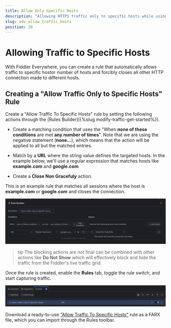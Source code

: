 ```yaml
---
title: Allow Only Specific Hosts
description: "Allowing HTTPS traffic only to specific hosts while using Fiddler's rules."
slug: adv_allow_traffic_hosts
position: 20
---
```


# Allowing Traffic to Specific Hosts


With Fiddler Everywhere, you can create a rule that automatically allows traffic to specific hostor number of hosts and forcibly closes all other HTTP connection made to different hosts.

## Creating a "Allow Traffic Only to Specific Hosts" Rule

Create a "Allow Traffic To Specific Hosts" rule by setting the following actions through the [Rules Builder]({%slug modify-traffic-get-started%}).

- Create a matching condition that uses the "When **none of these conditions** are met **any number of times**". Note that we are using the negative statement (**none...**), which means that the action will be applied to all but the matched entries. 

- Match by a **URL** where the string value defines the targeted hosts. In the example below, we'll use a regular expression that matches hosts like **example.com** and **google.com**

- Create a **Close Non Gracefuly** action.

This is an example rule that matches all sessions where the host is **example.com** or **google.com** and closes the connection.

![Creating "Allow Traffic To Specific Hosts" rule](../../images/advanced/adv-allow-only-specific-hosts.png)

>tip The blocking actions are not final can be combined with other actions like **Do Not Show** which will effectively block and hide the traffic from the Fiddler's live traffic grid.

Once the rule is created, enable the **Rules** tab, toggle the rule switch, and start capturing traffic.

![Activating the "Allow Traffic To Specific Hosts" rule](../../images/advanced/adv-allow-only-specific-hosts-active.png)

Download a ready-to-use <a href="https://github.com/telerik/fiddler-everywhere/tree/master/rules/allow-traffic-only-from-specific-hosts" target="_blank">"Allow Traffic To Specific Hosts"</a> rule as a FARX file, which you can import through the Rules toolbar.

 
 